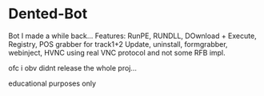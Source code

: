 # Dented-Bot
Bot I made a while back...
Features:
RunPE, RUNDLL, DOwnload + Execute, Registry, POS grabber for track1+2 
Update, uninstall, formgrabber, webinject, HVNC using real VNC protocol and not some RFB impl.

ofc i obv didnt release the whole proj...

educational purposes only
